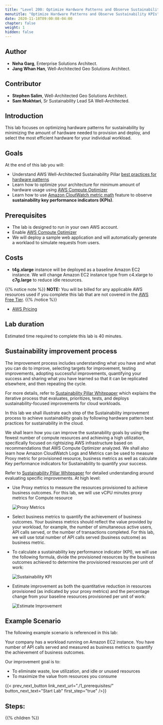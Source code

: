 ```yaml
---
title: "Level 200: Optimize Hardware Patterns and Observe Sustainability KPIs"
menutitle: "Optimize Hardware Patterns and Observe Sustainability KPIs"
date: 2020-11-18T09:00:08-04:00
chapter: false
weight: 1
hidden: false
---
```

## Author

- **Neha Garg**, Enterprise Solutions Architect.
- **Jang Whan Han**, Well-Architected Geo Solutions Architect.

## Contributor
- **Stephen Salim**, Well-Architected Geo Solutions Architect.
- **Sam Mokhtari**, Sr Sustainability Lead SA Well-Architected.

## Introduction

This lab focuses on optimizing hardware patterns for sustainability by minimizing the amount of hardware needed to provision and deploy, and select the most efficient hardware for your individual workload.

## Goals
At the end of this lab you will:

* Understand AWS Well-Architected Sustainability Pillar [best practices for hardware patterns](https://docs.aws.amazon.com/wellarchitected/latest/sustainability-pillar/hardware-patterns.html)
* Learn how to optimize your architecture for minimum amount of hardware usage using [AWS Compute Optimizer](https://aws.amazon.com/aws-cost-management/aws-cost-optimization/right-sizing/)
* Learn how to use [Amazon CloutWatch metric math](https://docs.aws.amazon.com/AmazonCloudWatch/latest/monitoring/using-metric-math.html) feature to observe **sustainability key performance indicators (KPIs)**. 

## Prerequisites

* The lab is designed to run in your own AWS account.
* Enable [AWS Compute Optimizer](https://aws.amazon.com/compute-optimizer/)
* We will deploy a sample web application and will automatically generate a worklaod to simulate requests from users.

## Costs
* **t4g.xlarge** instance will be deployed as a baseline Amazon EC2 instance. We will change Amazon EC2 instance type from c4.xlarge to **c7g.large** to reduce idle resources.

{{% notice note %}}
**NOTE:** You will be billed for any applicable AWS resources used if you complete this lab that are not covered in the [AWS Free Tier](https://aws.amazon.com/free/).
{{% /notice %}}
* [AWS Pricing](https://aws.amazon.com/pricing/)

## Lab duration
Estimated time required to complete this lab is 40 minutes.

## Sustainability improvement process
The improvement process includes understanding what you have and what you can do to improve, selecting targets for improvement, testing improvements, adopting successful improvements, quantifying your success and sharing what you have learned so that it can be replicated elsewhere, and then repeating the cycle.

For more details, refer to [Sustainability Pillar Whitepaper](https://docs.aws.amazon.com/wellarchitected/latest/sustainability-pillar/improvement-process.html) which explains the iterative process that evaluates, prioritizes, tests, and deploys sustainability-focused improvements for cloud workloads.

In this lab we shall illustrate each step of the Sustainability improvement process to achieve sustainability goals by following hardware pattern best practices for sustainability in the cloud. 

We shall learn how you can improve the sustanability goals by using the fewest number of compute resources and achieving a high utilization, specifically focused on rightsizing AWS infrastructure based on recommendations that AWS Compute Optimizer analyzed. We shall also learn how Amazon CloudWatch Logs and Metrics can be used to measure Proxy metric for provisioned resource, business metrics as well as calculate Key performance indicators for Sustainability to quantify your success.

Refer to [Sustainability Pillar Whitepaper](https://docs.aws.amazon.com/wellarchitected/latest/sustainability-pillar/evaluate-specific-improvements.html) for detailed understanding around evaluating specific improvements. At high level:
* Use Proxy metrics to measure the resources provisioned to achieve business outcomes. For this lab, we will use vCPU minutes proxy metrics for Compute resource

  ![Proxy Metrics](/Sustainability/300_optimize_data_pattern_using_redshift_data_sharing/lab-0/images/proxy_metrics_type.png?classes=lab_picture_small)

* Select business metrics to quantify the achievement of business outcomes. Your business metrics should reflect the value provided by your workload, for example, the number of simultaneous active users, API calls served, or the number of transactions completed. For this lab, we will use total number of API calls served (business outcome) as business metric.

* To calculate a sustainability key performance indicator (KPI), we will use the following formula, divide the provisioned resources by the business outcomes achieved to determine the provisioned resources per unit of work:

    ![Sustainability KPI](/Sustainability/300_optimize_data_pattern_using_redshift_data_sharing/lab-0/images/sustainability_kpi2.png?classes=lab_picture_small)

* Estimate improvement as both the quantitative reduction in resources provisioned (as indicated by your proxy metrics) and the percentage change from your baseline resources provisioned per unit of work:

    ![Estimate Improvement](/Sustainability/200_optimize_ec2_using_cloudwatch_compute_optimizer/Images/section0/EstimateImprovement.png?classes=lab_picture_small)


## Example Scenario
The following example scenario is referenced in this lab:

Your company has a workload running on Amazon EC2 instance. You have number of API calls served and measured as business metrics to quantify the achievement of business outcomes.

  Our improvement goal is to:
  * To eliminate waste, low utilization, and idle or unused resources
  * To maximize the value from resources you consume


{{< prev_next_button link_next_url="./1_prerequisites/" button_next_text="Start Lab" first_step="true" />}}

## Steps:
{{% children  %}}

